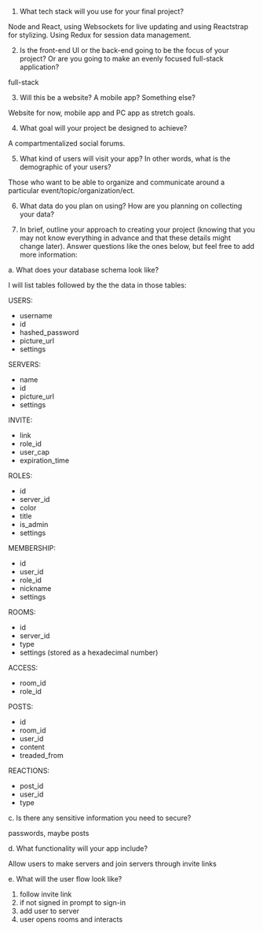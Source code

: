 1. What tech stack will you use for your final project? 

Node and React, using Websockets for live updating and using Reactstrap for stylizing.  Using Redux for session data management.

2. Is the front-end UI or the back-end going to be the focus of your project? Or are
you going to make an evenly focused full-stack application?

full-stack

3. Will this be a website? A mobile app? Something else?

Website for now, mobile app and PC app as stretch goals.

4. What goal will your project be designed to achieve?

A compartmentalized social forums.

5. What kind of users will visit your app? In other words, what is the demographic of
your users?

Those who want to be able to organize and communicate around a particular event/topic/organization/ect.

6. What data do you plan on using? How are you planning on collecting your data?



7. In brief, outline your approach to creating your project (knowing that you may not
know everything in advance and that these details might change later). Answer
questions like the ones below, but feel free to add more information:

a. What does your database schema look like?

I will list tables followed by the the data in those tables:

USERS:
- username
- id
- hashed_password
- picture_url
- settings 

SERVERS:
- name
- id
- picture_url
- settings 

INVITE:
- link
- role_id
- user_cap
- expiration_time

ROLES:
- id
- server_id
- color
- title
- is_admin
- settings 

MEMBERSHIP:
- id
- user_id
- role_id
- nickname
- settings 

ROOMS:
- id
- server_id
- type
- settings (stored as a hexadecimal number)

ACCESS:
- room_id
- role_id

POSTS:
- id
- room_id
- user_id
- content
- treaded_from

REACTIONS:
- post_id
- user_id
- type

c. Is there any sensitive information you need to secure?

passwords, maybe posts

d. What functionality will your app include?

Allow users to make servers and join servers through invite links

e. What will the user flow look like?

1. follow invite link
2. if not signed in prompt to sign-in
3. add user to server
4. user opens rooms and interacts

